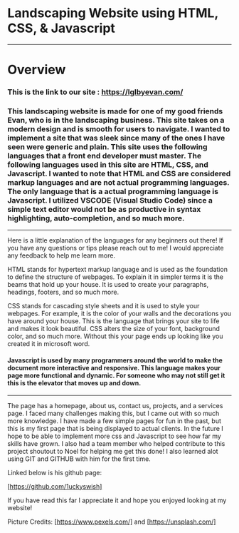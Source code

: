 # Landscaping Website using HTML, CSS, & Javascript
---
# Overview
### This is the link to our site : https://lglbyevan.com/
### This landscaping website is made for one of my good friends Evan, who is in the landscaping business. This site takes on a modern design and is smooth for users to navigate. I wanted to implement a site that was sleek since many of the ones I have seen were generic and plain. This site uses the following languages that a front end developer must master. The following languages used in this site are HTML, CSS, and Javascript. I wanted to note that HTML and CSS are considered markup languages and are not actual programming languages. The only language that is a actual programming language is Javascript. I utilized VSCODE (Visual Studio Code) since a simple text editor would not be as productive in syntax highlighting, auto-completion, and so much more. 
---
Here is a little explanation of the languages for any beginners out there! If you have any questions or tips please reach out to me! I would appreciate any feedback to help me learn more. 

HTML stands for hypertext markup language and is used as the foundation to define the structure of webpages. To explain it in simpler terms it is the beams that hold up your house. It is used to create your paragraphs, headings, footers, and so much more.

CSS stands for cascading style sheets and it is used to style your webpages. For example, it is the color of your walls and the decorations you have around your house. This is the language that brings your site to life and makes it look beautiful. CSS alters the size of your font, background color, and so much more. Without this your page ends up looking like you created it in microsoft word. 

#### Javascript is used by many programmers around the world to make the document more interactive and responsive. This language makes your page more functional and dynamic. For someone who may not still get it this is the elevator that moves up and down. 
---
The page has a homepage, about us, contact us, projects, and a services page. I faced many challenges making this, but I came out with so much more knowledge. I have made a few simple pages for fun in the past, but this is my first page that is being displayed to actual clients. In the future I hope to be able to implement more css and Javascript to see how far my skills have grown. I also had a team member who helped contribute to this project shoutout to Noel for helping me get this done! I also learned alot using GIT and GITHUB with him for the first time. 

Linked below is his github page:

[https://github.com/1uckyswish]

If you have read this far I appreciate it and hope you enjoyed looking at my website!

Picture Credits:
[https://www.pexels.com/] and [https://unsplash.com/]

